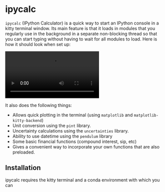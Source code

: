# ipycalc

`ipycalc` (IPython Calculator) is a quick way to start an IPython console in a kitty terminal window. Its main feature is that it loads in modules that you regularly use in the background in a separate non-blocking thread so that you can start typing without having to wait for all modules to load. Here is how it should look when set up:

![Demo](ipycalc.mp4)



It also does the following things:

- Allows quick plotting in the terminal (using `matplotlib` and `matplotlib-kitty-backend`)
- Unit conversion using the `pint` library.
- Uncertainty calculations using the `uncertainties` library.
- Ability to use datetime using the `pendulum` library
- Some basic financial functions (compound interest, sip, etc)
- Gives a convenient way to incorporate your own functions that are also preloaded.


## Installation

ipycalc requires the kitty terminal and a conda environment with which you can
